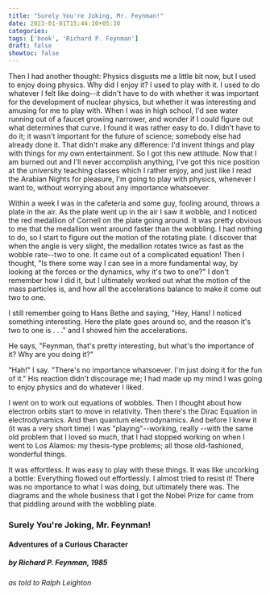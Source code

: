 ```yaml
---
title: "Surely You're Joking, Mr. Feynman!"
date: 2023-01-01T15:44:10+05:30
categories:
tags: ['book', 'Richard P. Feynman']
draft: false
showtoc: false
---
```




Then I had another thought: Physics disgusts me a little bit now, but I used to enjoy doing physics. Why did I enjoy it? I used to play with it. I
used to do whatever I felt like doing--it didn't have to do with whether it was important for the development of nuclear physics, but whether it was
interesting and amusing for me to play with. When I was in high school, I'd see water running out of a faucet growing narrower, and wonder if I
could figure out what determines that curve. I found it was rather easy to do. I didn't have to do it; it wasn't important for the future of science;
somebody else had already done it. That didn't make any difference: I'd invent things and play with things for my own entertainment.
So I got this new attitude. Now that I am burned out and I'll never accomplish anything, I've got this nice position at the university teaching
classes which I rather enjoy, and just like I read the Arabian Nights for pleasure, I'm going to play with physics, whenever I want to, without
worrying about any importance whatsoever.

Within a week I was in the cafeteria and some guy, fooling around, throws a plate in the air. As the plate went up in the air I saw it wobble, and I
noticed the red medallion of Cornell on the plate going around. It was pretty obvious to me that the medallion went around faster than the wobbling.
I had nothing to do, so I start to figure out the motion of the rotating plate. I discover that when the angle is very slight, the medallion rotates
twice as fast as the wobble rate--two to one. It came out of a complicated equation! Then I thought, "Is there some way I can see in a more
fundamental way, by looking at the forces or the dynamics, why it's two to one?"
I don't remember how I did it, but I ultimately worked out what the motion of the mass particles is, and how all the accelerations balance to make
it come out two to one.

I still remember going to Hans Bethe and saying, "Hey, Hans! I noticed something interesting. Here the plate goes around so, and the reason it's
two to one is . . ." and I showed him the accelerations.

He says, "Feynman, that's pretty interesting, but what's the importance of it? Why are you doing it?"

"Hah!" I say. "There's no importance whatsoever. I'm just doing it for the fun of it." His reaction didn't discourage me; I had made up my mind I
was going to enjoy physics and do whatever I liked.

I went on to work out equations of wobbles. Then I thought about how electron orbits start to move in relativity. Then there's the Dirac Equation
in electrodynamics. And then quantum electrodynamics. And before I knew it (it was a very short time) I was "playing"--working, really --with the
same old problem that I loved so much, that I had stopped working on when I went to Los Alamos: my thesis-type problems; all those old-fashioned,
wonderful things.

It was effortless. It was easy to play with these things. It was like uncorking a bottle: Everything flowed out effortlessly. I almost tried to resist it!
There was no importance to what I was doing, but ultimately there was. The diagrams and the whole business that I got the Nobel Prize for came
from that piddling around with the wobbling plate.

### Surely You're Joking, Mr. Feynman!
#### Adventures of a Curious Character
##### by *Richard P. Feynman*, 1985
###### as told to Ralph Leighton
